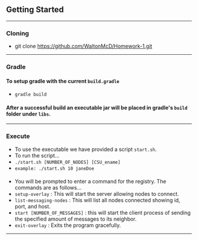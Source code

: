 ## Getting Started
___
### Cloning
- git clone https://github.com/WaltonMcD/Homework-1.git
___
### Gradle
#### To setup gradle with the current `build.gradle`
- `gradle build`

#### After a successful build an executable jar will be placed in gradle's `build` folder under `libs`.
___
### Execute
- To use the executable we have provided a script `start.sh`.
- To run the script...
- `./start.sh [NUMBER_OF_NODES] [CSU_ename]`
- `example: ./start.sh 10 janeDoe`
#### 
- You will be prompted to enter a command for the registry. The commands are as follows...
- `setup-overlay` : This will start the server allowing nodes to connect.
- `list-messaging-nodes` : This will list all nodes connected showing id, port, and host.
- `start [NUMBER_OF_MESSAGES]` : this will start the client process of sending the specified amount of messages to its neighbor.
- `exit-overlay` : Exits the program gracefully.
___

